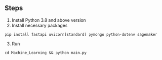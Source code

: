## Steps 

1. Install Python 3.8 and above version
2. Install necessary packages 
```
pip install fastapi uvicorn[standard] pymongo python-dotenv sagemaker
```
3. Run 
```
cd Machine_Learning && python main.py
```
